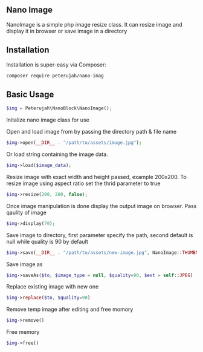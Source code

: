 ## Nano Image

NanoImage is a simple php image resize class. It can resize image and display it in browser or save image in a directory

## Installation

Installation is super-easy via Composer:
```md
composer require peterujah/nano-imag
```

## Basic Usage

```php
$img = Peterujah\NanoBlock\NanoImage();
```
Initalize nano image class for use


Open and load image from by passing the directory path & file name

```php
$img->open(__DIR__ . "/path/to/assets/image.jpg");
```
Or load string containing the image data.

```php
$img->load($image_data);
```

Resize image with exact width and height passed, example 200x200. To resize image using aspect ratio set the thrid parameter to true

```php
$img->resize(200, 200, false);
```

Once image manipulation is done display the output image on browser. Pass qaulity of image

```php
$img->display(70);
```

Save image to directory, first parameter specify the path, second default is null while quality is 90 by default
```php
$img->save(__DIR__ . "/path/to/assets/new-image.jpg", NanoImage::THUMBNAIL, 70);
```

Save image as

```php
$img->saveAs($to, $image_type = null, $quality=90, $ext = self::JPEG)
```

Replace existing image with new one

```php
$img->replace($to, $quality=90)
```

Remove temp image after editing and free momory

```php
$img->remove()
```

Free memory

```php
$img->free()
```
